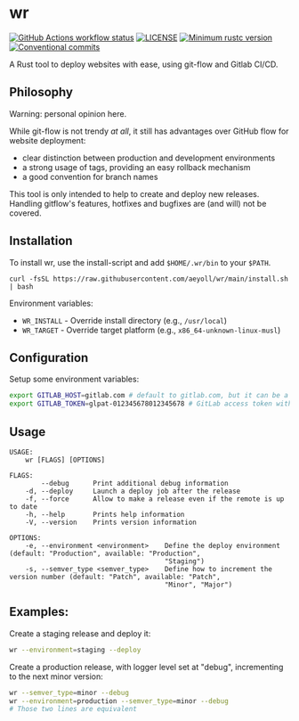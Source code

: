 # wr

[![GitHub Actions workflow status](https://github.com/aeyoll/wr/workflows/ci/badge.svg)](https://github.com/aeyoll/wr/actions)
[![LICENSE](https://img.shields.io/badge/license-MIT-blue.svg)](LICENSE)
[![Minimum rustc version](https://img.shields.io/badge/rustc-1.81.0+-lightgray.svg)](#rust-version-requirements)
[![Conventional commits](https://img.shields.io/badge/Conventional%20Commits-1.0.0-yellow.svg)](https://conventionalcommits.org)

A Rust tool to deploy websites with ease, using git-flow and Gitlab CI/CD.

Philosophy
---

Warning: personal opinion here.

While git-flow is not trendy _at all_, it still has advantages over GitHub flow for website deployment:

- clear distinction between production and development environments
- a strong usage of tags, providing an easy rollback mechanism
- a good convention for branch names

This tool is only intended to help to create and deploy new releases. Handling gitflow's features, hotfixes and bugfixes are (and will) not be covered.

Installation
---

To install wr, use the install-script and add `$HOME/.wr/bin` to your `$PATH`.

```shell
curl -fsSL https://raw.githubusercontent.com/aeyoll/wr/main/install.sh | bash
```

Environment variables:

- `WR_INSTALL` - Override install directory (e.g., `/usr/local`)
- `WR_TARGET` - Override target platform (e.g., `x86_64-unknown-linux-musl`)

Configuration
----

Setup some environment variables:

```sh
export GITLAB_HOST=gitlab.com # default to gitlab.com, but it can be a private instance
export GITLAB_TOKEN=glpat-012345678012345678 # GitLab access token with "api" rights
```

Usage
---

```
USAGE:
    wr [FLAGS] [OPTIONS]

FLAGS:
        --debug      Print additional debug information
    -d, --deploy     Launch a deploy job after the release
    -f, --force      Allow to make a release even if the remote is up to date
    -h, --help       Prints help information
    -V, --version    Prints version information

OPTIONS:
    -e, --environment <environment>    Define the deploy environment (default: "Production", available: "Production",
                                       "Staging")
    -s, --semver_type <semver_type>    Define how to increment the version number (default: "Patch", available: "Patch",
                                       "Minor", "Major")
```

Examples:
---

Create a staging release and deploy it:

```sh
wr --environment=staging --deploy
```

Create a production release, with logger level set at "debug", incrementing to the next minor version:

```sh
wr --semver_type=minor --debug
wr --environment=production --semver_type=minor --debug
# Those two lines are equivalent
```
